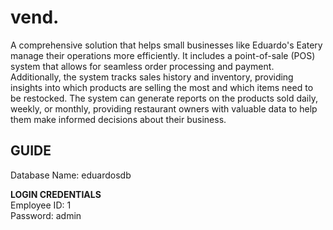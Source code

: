 # vend.

A comprehensive solution that helps small businesses like Eduardo's Eatery manage their operations more efficiently. It includes a point-of-sale (POS) system that allows for seamless order processing and payment. Additionally, the system tracks sales history and inventory, providing insights into which products are selling the most and which items need to be restocked. The system can generate reports on the products sold daily, weekly, or monthly, providing restaurant owners with valuable data to help them make informed decisions about their business.

## GUIDE

Database Name: eduardosdb

**LOGIN CREDENTIALS**  
Employee ID: 1  
Password: admin